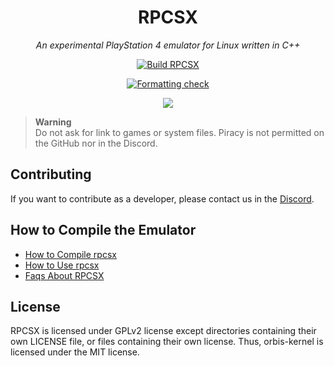 <div align="center">
   
# RPCSX
*An experimental PlayStation 4 emulator for Linux written in C++*

[![Build RPCSX](../../../actions/workflows/rpcsx.yml/badge.svg)](../../../actions/workflows/rpcsx.yml)

[![Formatting check](../../../actions/workflows/format.yml/badge.svg)](../../../actions/workflows/format.yml)

[![](https://img.shields.io/discord/252023769500090368?color=5865F2&logo=discord&logoColor=white)](https://discord.gg/t6dzA4wUdG)

</div>

> **Warning** <br/>
> Do not ask for link to games or system files. Piracy is not permitted on the GitHub nor in the Discord.


## Contributing

If you want to contribute as a developer, please contact us in the [Discord](https://discord.gg/t6dzA4wUdG).

## How to Compile the Emulator 

* [How to Compile rpcsx](BUILDING.md)
* [How to Use rpcsx](USAGE.md)
* [Faqs About RPCSX](Faqs.md)

## License

RPCSX is licensed under GPLv2 license except directories containing their own LICENSE file, or files containing their own license.
Thus, orbis-kernel is licensed under the MIT license.

